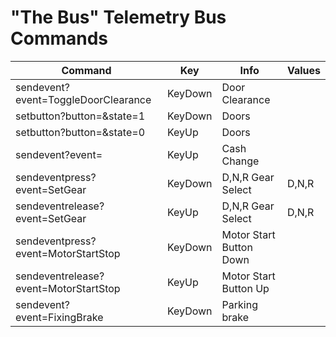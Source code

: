 # "The Bus" Telemetry Bus Commands

| Command                                 | Key     | Info                    | Values |          
|-----------------------------------------|---------|-------------------------|--------|
| sendevent?event=ToggleDoorClearance     | KeyDown | Door Clearance          |        |
| setbutton?button=<DoorSelector>&state=1 | KeyDown | Doors                   |        |
| setbutton?button=<DoorSelector>&state=0 | KeyUp   | Doors                   |        |
| sendevent?event=<CashChangeSelect>      | KeyUp   | Cash Change             |        |
| sendeventpress?event=SetGear<g>         | KeyDown | D,N,R Gear Select       | D,N,R  |
| sendeventrelease?event=SetGear<g>       | KeyUp   | D,N,R Gear Select       | D,N,R  |
| sendeventpress?event=MotorStartStop     | KeyDown | Motor Start Button Down |        |
| sendeventrelease?event=MotorStartStop   | KeyUp   | Motor Start Button Up   |        |
| sendevent?event=FixingBrake             | KeyDown | Parking brake           |        |





